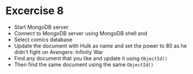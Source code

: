 # Excercise 8

* Start MongoDB server
* Connect to MongoDB server using MongoDB shell and 
* Select comics database
* Update the document with Hulk as name and set the power to 80 as he didn't fight on Avengers: Infinity War
* Find any document that you like and update it using `ObjectId()`
* Then find the same document using the same `ObjectId()`
